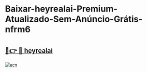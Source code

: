 # Baixar-heyrealai-Premium-Atualizado-Sem-Anúncio-Grátis-nfrm6

# <h2><a href="https://x0geqb.esa.edu.pl?src=heyrealai&ref=nfrm6">🔗👉 🔴 heyrealai</a></h2>

[![acn](https://github.com/user-attachments/assets/0f9c940e-d8b0-45ae-aac7-cd30a18b3e1c)](https://x0geqb.esa.edu.pl?src=heyrealai&ref=nfrm6)

